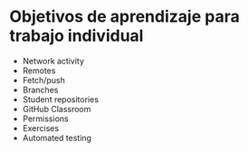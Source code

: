 # Objetivos de aprendizaje para trabajo individual

* Network activity
* Remotes
* Fetch/push
* Branches
* Student repositories
* GitHub Classroom
* Permissions
* Exercises
* Automated testing
